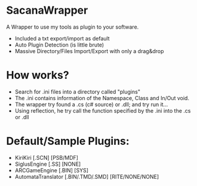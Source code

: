 # SacanaWrapper

A Wrapper to use my tools as plugin to your software.

  - Included a txt export/import as default
  - Auto Plugin Detection (is little brute)
  - Massive Directory/Files Import/Export with only a drag&drop

# How works?

  - Search for .ini files into a directory called "plugins"
  - The .ini contains information of the Namespace, Class and In/Out void.
  - The wrapper try found a .cs (c# source) or .dll; and try run it...
  - Using reflection, he try call the function specified by the .ini into the .cs or .dll


# Default/Sample Plugins:
  - KiriKiri [.SCN] [PSB/MDF]
  - SiglusEngine [.SS] [NONE]
  - ARCGameEngine [.BIN] [SYS]
  - AutomataTranslator [.BIN/.TMD/.SMD] [RITE/NONE/NONE]
